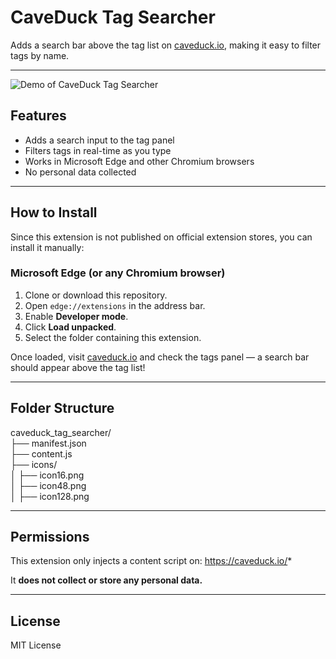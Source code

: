 # CaveDuck Tag Searcher

Adds a search bar above the tag list on [caveduck.io](https://caveduck.io), making it easy to filter tags by name.

---

![Demo of CaveDuck Tag Searcher](assets/demo.gif)

## Features

- Adds a search input to the tag panel
- Filters tags in real-time as you type
- Works in Microsoft Edge and other Chromium browsers
- No personal data collected

---

## How to Install

Since this extension is not published on official extension stores, you can install it manually:

### Microsoft Edge (or any Chromium browser)

1. Clone or download this repository.
2. Open `edge://extensions` in the address bar.
3. Enable **Developer mode**.
4. Click **Load unpacked**.
5. Select the folder containing this extension.

Once loaded, visit [caveduck.io](https://caveduck.io) and check the tags panel — a search bar should appear above the tag list!

---

## Folder Structure
caveduck_tag_searcher/  
├── manifest.json  
├── content.js  
├── icons/  
│ ├── icon16.png  
│ ├── icon48.png  
│ ├── icon128.png  

---

## Permissions

This extension only injects a content script on: https://caveduck.io/*


It **does not collect or store any personal data.**

---

## License

MIT License
